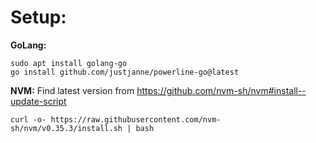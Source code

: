 # Setup:

**GoLang:**
```
sudo apt install golang-go
go install github.com/justjanne/powerline-go@latest
```

**NVM:**
Find latest version from https://github.com/nvm-sh/nvm#install--update-script
```
curl -o- https://raw.githubusercontent.com/nvm-sh/nvm/v0.35.3/install.sh | bash
```

